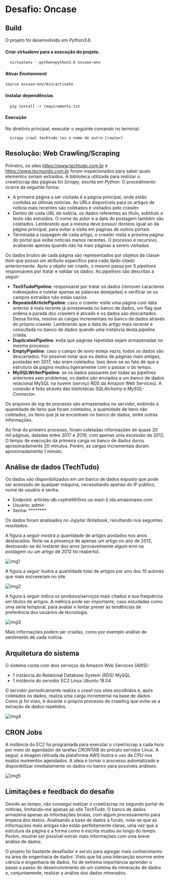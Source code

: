 # Desafio: Oncase

## Build

O projeto foi desenvolvido em <i>Python3.6</i>. 

#### Criar virtualenv para a execução do projeto.

```
  virtualenv --python=python3.6 oncase-env
```

#### Ativar <i>Environment</i>

```
source oncase-env/bin/activate
```

#### Instalar dependências

```
  pip install -r requirements.txt
```

#### Execução
No diretório principal, executar o seguinte comando no terminal:
```
  scrapy crawl techtudo (ou o nome de outro Crawler)
```

## Resolução: Web Crawling/Scraping
Primeiro, os sites https://www.techtudo.com.br e https://www.tecmundo.com.br foram inspecionados para saber quais elementos seriam extraídos. A biblioteca utilizada para realizar o crawl/scrap das páginas foi <i>Scrapy</i>, escrita em <i>Python</i>. O procedimento ocorre da seguinte forma:

- A primeira página a ser visitada é a página principal, onde estão contidas as últimas notícias. As URLs disponíveis para os artigos de notícia mais recentes são coletados e visitados pelo crawler.
- Dentro de cada URL de notícia, os dados referentes ao título, subtítulo e texto são extraídos. O nome do autor e a data de postagem também são coletados. Lembrando que a mesma deve possuir domínio igual ao da página principal, para evitar a visita em páginas de outros portais.
- Terminada a raspagem de cada artigo, o crawler visita a próxima página do portal que exibe notícias menos recentes. O processo é recursivo, acabando apenas quando não há mais páginas a serem visitadas.

Os dados brutos de cada página são representados por objetos da classe <i>Item</i> que possui um atributo específico para cada dado citado anteriormente. Após o objeto ser criado, o mesmo passa por 5 <i>pipelines</i> responsáveis por tratar e validar os dados. As <i>pipelines</i> são descritas a seguir:

- <b>TechTudoPipeline</b>: responsável por tratar os dados (remover caracteres indesejados e coletar apenas as palavras desejadas) e verificar se os campos extraídos não estão vazios.
- <b>RepeatedArticlePipeline</b>: caso o crawler visite uma página com data anterior à mais recente já armazenada no banco de dados, um flag que ordena a parada dos crawlers é ativado e os dados são descartados. Dessa forma, resolve as cargas incrementais no banco de dados através do próprio crawler. Lembrando que a data do artigo mais recente é consultada no banco de dados quando uma instância desta <i>pipeline</i>  criada.
- <b>DuplicatesPipeline</b>: evita que páginas repetidas sejam armazenadas no mesmo processo.
- <b>EmptyPipeline</b>: caso o campo de texto esteja vazio, todos os dados são descartados. Foi possível notar que os dados de páginas mais antigas, postadas em 2017, não eram coletados. Isso deve-se ao fato de que a estrutura da página mudou ligeiramente com o passar o do tempo.
- <b>MySQLWriterPipeline</b>: se os dados passarem por todas as pipelines anteriores sem problemas, os dados são enviados a um banco de dados relacional MySQL na nuvem (serviço RDS da Amazon Web Services). A conexão é feita através das bibliotecas <i>SQLAlchemy</i> e <i>MySQL-Connector</i>.

Os arquivos de <i>log</i> do processo são armazenados no servidor, exibindo a quantidade de itens que foram coletados, a quantidade de itens não coletados, os itens que já se encontram no banco de dados, entre outras informações.

Ao final do primeiro processo, foram coletadas informações de quase 20 mil páginas, datadas entre 2017 e 2019, com apenas uma excessão de 2012. O tempo de execução da primeira carga no banco de dados durou aproximadamente 20 minutos. Porém, as cargas incrementais duram aproximadamente 1 minuto.

## Análise de dados (TechTudo)

Os dados são disponibilizados em um banco de dados exposto que pode ser acessado de qualquer máquina, necessitando apenas do IP público, nome de usuário e senha.

- Endpoint: articles-db.cxptre9ih5mz.us-east-2.rds.amazonaws.com
- Usuário: admin
- Senha: ********

 Os dados foram analisados no <i>Jupyter Notebook</i>, resultando nos seguintes resultados. 


A figura a seguir mostra a quantidade de artigos postados nos anos destacados. Nota-se a presença de apenas um artigo no ano de 2012, destoando-se do restante dos anos (provavelmente algum erro na postagem ou um artigo de 2012 foi reaberto).

![img1](https://i.ibb.co/Xj0Y48r/articles-per-year.png)

A figura a seguir ilustra a quantidade total de artigos por ano dos 10 autores que mais escreveram no site.

![img2](https://i.ibb.co/SKXx8vY/authors.png)

A figura a seguir indica os produtos/serviços mais citados e sua frequência em títulos de artigos. A métrica pode ser importante, caso estudadas como uma série temporal, para avaliar e tentar prever as tendências de preferência dos usuários de tecnologia.

![img3](https://i.ibb.co/jLtJn3v/Captura-de-tela-de-2019-10-08-23-04-28.png)

Mais informações podem ser criadas, como por exemplo análise de sentimento de cada notícia.

## Arquitetura do sistema

O sistema conta com dois serviços da Amazon Web Services (AWS):

- 1 instância do Relational Database System (RDS) MySQL
- 1 instância do servidor EC2 Linux Ubuntu 18.04

O servidor periodicamente realiza o crawl nos sites escolhidos e, após coletados os dados, realiza uma carga incremental na base de dados. Como já foi visto, é durante o próprio processo de crawling que evita-se a extração de dados repetidos.

![img4](https://i.ibb.co/XzGRNkD/Captura-de-tela-de-2019-10-09-00-24-56.png)


## CRON Jobs

A instância do EC2 foi programada para executar o crawl/scrap a cada hora por meio do agendador de tarefas CRONTAB do prórpio servidor Linux. A seguir, a imagem retirada da plataforma AWS ilustra o uso da CPU nos exatos momentos agendados. A ideia é tornar o processo automatizado e disponibilizar imediatamente os dados no banco para possíveis análises.

![img5](https://i.ibb.co/7Ytb8Bk/Captura-de-tela-de-2019-10-08-21-30-34.png)


## Limitações e feedback do desafio

Devido ao tempo, não consegui realizar o crawl/scrap no segundo portal de notícias, limitando-me apenas ao site TechTudo. O banco de dados armazena apenas as informações brutas, com algum processamento para limpeza dos textos. Analisando a base de dados a fundo, nota-se que as informações mais antigas não estão perfeitamente claras, uma vez que a estrutura da página e a forma como é escrita mudou ao longo do tempo. Porém, mostrei ser possível extrair mais informações com uma breve análise de dados.

O projeto foi bastante desafiador e serviu para agregar mais conhecimento na área de engenharia de dados. Visto que há uma interseção enorme entre ciência e engenharia de dados, foi de extrema importância aprender o passo a passo do desenvolvimento de um sistema de mineração de dados e, conjuntamente, realizar a análise dos dados minerados.
